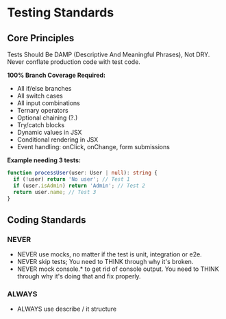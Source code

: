 # Testing Standards

## Core Principles

Tests Should Be DAMP (Descriptive And Meaningful Phrases), Not DRY. Never conflate production code with test code.

**100% Branch Coverage Required:**

- All if/else branches
- All switch cases
- All input combinations
- Ternary operators
- Optional chaining (?.)
- Try/catch blocks
- Dynamic values in JSX
- Conditional rendering in JSX
- Event handling: onClick, onChange, form submissions

**Example needing 3 tests:**

```typescript
function processUser(user: User | null): string {
  if (!user) return 'No user'; // Test 1
  if (user.isAdmin) return 'Admin'; // Test 2
  return user.name; // Test 3
}
```

## Coding Standards

### NEVER

- NEVER use mocks, no matter if the test is unit, integration or e2e.
- NEVER skip tests; You need to THINK through why it's broken.
- NEVER mock console.\* to get rid of console output. You need to THINK through why it's doing that and fix properly.

### ALWAYS

- ALWAYS use describe / it structure
